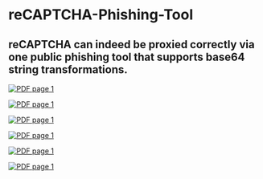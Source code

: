 # reCAPTCHA-Phishing-Tool
## reCAPTCHA can indeed be proxied correctly via one public phishing tool that supports base64 string transformations.

[![PDF page 1](https://raw.githubusercontent.com/456478/reCAPTCHA-Phishing-Tool/main/canvas1.png)](https://raw.githubusercontent.com/456478/reCAPTCHA-Phishing-Tool/main/HydraFINpdf.pdf)

[![PDF page 1](https://raw.githubusercontent.com/456478/reCAPTCHA-Phishing-Tool/main/canvas2.png)](https://raw.githubusercontent.com/456478/reCAPTCHA-Phishing-Tool/main/HydraFINpdf.pdf)


[![PDF page 1](https://raw.githubusercontent.com/456478/reCAPTCHA-Phishing-Tool/main/canvas3.png)](https://raw.githubusercontent.com/456478/reCAPTCHA-Phishing-Tool/main/HydraFINpdf.pdf)


[![PDF page 1](https://raw.githubusercontent.com/456478/reCAPTCHA-Phishing-Tool/main/canvas4.png)](https://raw.githubusercontent.com/456478/reCAPTCHA-Phishing-Tool/main/HydraFINpdf.pdf)


[![PDF page 1](https://raw.githubusercontent.com/456478/reCAPTCHA-Phishing-Tool/main/canvas5.png)](https://raw.githubusercontent.com/456478/reCAPTCHA-Phishing-Tool/main/HydraFINpdf.pdf)


[![PDF page 1](https://raw.githubusercontent.com/456478/reCAPTCHA-Phishing-Tool/main/canvas6.png)](https://raw.githubusercontent.com/456478/reCAPTCHA-Phishing-Tool/main/HydraFINpdf.pdf)
